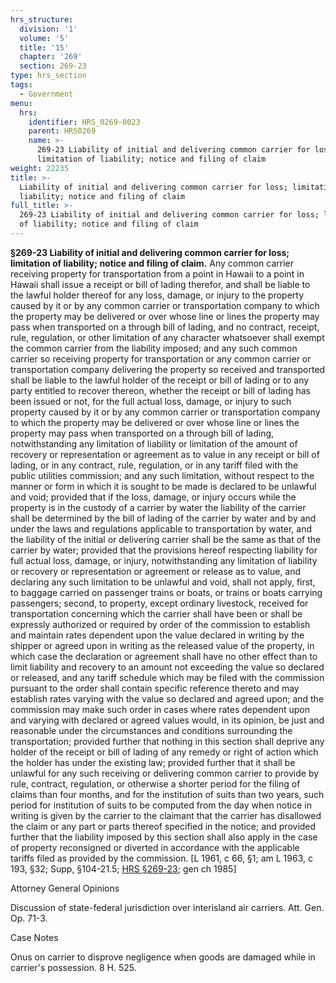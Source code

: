 ```yaml
---
hrs_structure:
  division: '1'
  volume: '5'
  title: '15'
  chapter: '269'
  section: 269-23
type: hrs_section
tags:
  - Government
menu:
  hrs:
    identifier: HRS_0269-0023
    parent: HRS0269
    name: >-
      269-23 Liability of initial and delivering common carrier for loss;
      limitation of liability; notice and filing of claim
weight: 22235
title: >-
  Liability of initial and delivering common carrier for loss; limitation of
  liability; notice and filing of claim
full_title: >-
  269-23 Liability of initial and delivering common carrier for loss; limitation
  of liability; notice and filing of claim
---
```

**§269-23 Liability of initial and delivering common carrier for loss; limitation of liability; notice and filing of claim.** Any common carrier receiving property for transportation from a point in Hawaii to a point in Hawaii shall issue a receipt or bill of lading therefor, and shall be liable to the lawful holder thereof for any loss, damage, or injury to the property caused by it or by any common carrier or transportation company to which the property may be delivered or over whose line or lines the property may pass when transported on a through bill of lading, and no contract, receipt, rule, regulation, or other limitation of any character whatsoever shall exempt the common carrier from the liability imposed; and any such common carrier so receiving property for transportation or any common carrier or transportation company delivering the property so received and transported shall be liable to the lawful holder of the receipt or bill of lading or to any party entitled to recover thereon, whether the receipt or bill of lading has been issued or not, for the full actual loss, damage, or injury to such property caused by it or by any common carrier or transportation company to which the property may be delivered or over whose line or lines the property may pass when transported on a through bill of lading, notwithstanding any limitation of liability or limitation of the amount of recovery or representation or agreement as to value in any receipt or bill of lading, or in any contract, rule, regulation, or in any tariff filed with the public utilities commission; and any such limitation, without respect to the manner or form in which it is sought to be made is declared to be unlawful and void; provided that if the loss, damage, or injury occurs while the property is in the custody of a carrier by water the liability of the carrier shall be determined by the bill of lading of the carrier by water and by and under the laws and regulations applicable to transportation by water, and the liability of the initial or delivering carrier shall be the same as that of the carrier by water; provided that the provisions hereof respecting liability for full actual loss, damage, or injury, notwithstanding any limitation of liability or recovery or representation or agreement or release as to value, and declaring any such limitation to be unlawful and void, shall not apply, first, to baggage carried on passenger trains or boats, or trains or boats carrying passengers; second, to property, except ordinary livestock, received for transportation concerning which the carrier shall have been or shall be expressly authorized or required by order of the commission to establish and maintain rates dependent upon the value declared in writing by the shipper or agreed upon in writing as the released value of the property, in which case the declaration or agreement shall have no other effect than to limit liability and recovery to an amount not exceeding the value so declared or released, and any tariff schedule which may be filed with the commission pursuant to the order shall contain specific reference thereto and may establish rates varying with the value so declared and agreed upon; and the commission may make such order in cases where rates dependent upon and varying with declared or agreed values would, in its opinion, be just and reasonable under the circumstances and conditions surrounding the transportation; provided further that nothing in this section shall deprive any holder of the receipt or bill of lading of any remedy or right of action which the holder has under the existing law; provided further that it shall be unlawful for any such receiving or delivering common carrier to provide by rule, contract, regulation, or otherwise a shorter period for the filing of claims than four months, and for the institution of suits than two years, such period for institution of suits to be computed from the day when notice in writing is given by the carrier to the claimant that the carrier has disallowed the claim or any part or parts thereof specified in the notice; and provided further that the liability imposed by this section shall also apply in the case of property reconsigned or diverted in accordance with the applicable tariffs filed as provided by the commission. [L 1961, c 66, §1; am L 1963, c 193, §32; Supp, §104-21.5; [HRS §269-23](/title-15/chapter-269/section-269-23/); gen ch 1985]

Attorney General Opinions

Discussion of state-federal jurisdiction over interisland air carriers. Att. Gen. Op. 71-3.

Case Notes

Onus on carrier to disprove negligence when goods are damaged while in carrier's possession. 8 H. 525.